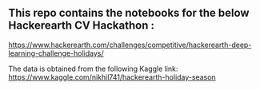 ## This repo contains the notebooks for the below Hackerearth CV Hackathon :
https://www.hackerearth.com/challenges/competitive/hackerearth-deep-learning-challenge-holidays/

The data is obtained from the following Kaggle link:
https://www.kaggle.com/nikhil741/hackerearth-holiday-season

